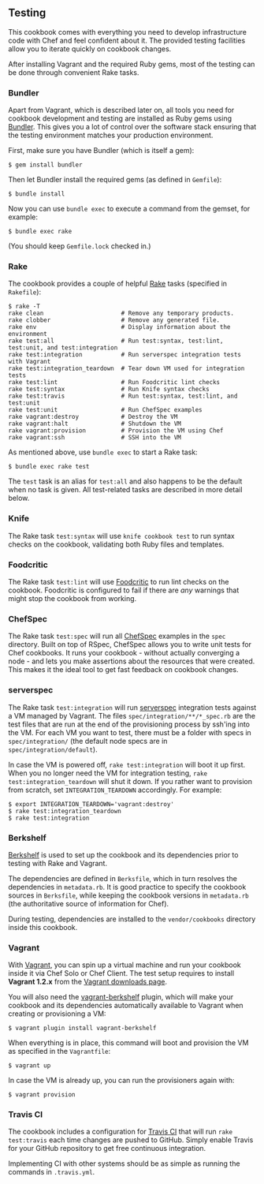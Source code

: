 Testing
-------

This cookbook comes with everything you need to develop infrastructure code with
Chef and feel confident about it. The provided testing facilities allow you to
iterate quickly on cookbook changes.

After installing Vagrant and the required Ruby gems, most of the testing can be
done through convenient Rake tasks.

### Bundler

Apart from Vagrant, which is described later on, all tools you need for cookbook
development and testing are installed as Ruby gems using [Bundler]. This gives
you a lot of control over the software stack ensuring that the testing
environment matches your production environment.

First, make sure you have Bundler (which is itself a gem):

    $ gem install bundler

Then let Bundler install the required gems (as defined in `Gemfile`):

    $ bundle install

Now you can use `bundle exec` to execute a command from the gemset, for example:

    $ bundle exec rake

(You should keep `Gemfile.lock` checked in.)

### Rake

The cookbook provides a couple of helpful [Rake] tasks (specified in
`Rakefile`):

    $ rake -T
    rake clean                      # Remove any temporary products.
    rake clobber                    # Remove any generated file.
    rake env                        # Display information about the environment
    rake test:all                   # Run test:syntax, test:lint, test:unit, and test:integration
    rake test:integration           # Run serverspec integration tests with Vagrant
    rake test:integration_teardown  # Tear down VM used for integration tests
    rake test:lint                  # Run Foodcritic lint checks
    rake test:syntax                # Run Knife syntax checks
    rake test:travis                # Run test:syntax, test:lint, and test:unit
    rake test:unit                  # Run ChefSpec examples
    rake vagrant:destroy            # Destroy the VM
    rake vagrant:halt               # Shutdown the VM
    rake vagrant:provision          # Provision the VM using Chef
    rake vagrant:ssh                # SSH into the VM

As mentioned above, use `bundle exec` to start a Rake task:

    $ bundle exec rake test

The `test` task is an alias for `test:all` and also happens to be the default
when no task is given. All test-related tasks are described in more detail
below.

### Knife

The Rake task `test:syntax` will use `knife cookbook test` to run syntax checks
on the cookbook, validating both Ruby files and templates.

### Foodcritic

The Rake task `test:lint` will use [Foodcritic] to run lint checks on the
cookbook. Foodcritic is configured to fail if there are _any_ warnings that
might stop the cookbook from working.

### ChefSpec

The Rake task `test:spec` will run all [ChefSpec] examples in the `spec`
directory. Built on top of RSpec, ChefSpec allows you to write unit tests for
Chef cookbooks. It runs your cookbook - without actually converging a node - and
lets you make assertions about the resources that were created. This makes it
the ideal tool to get fast feedback on cookbook changes.

### serverspec

The Rake task `test:integration` will run [serverspec] integration tests
against a VM managed by Vagrant. The files `spec/integration/**/*_spec.rb` are
the test files that are run at the end of the provisioning process by ssh'ing
into the VM. For each VM you want to test, there must be a folder with specs in
`spec/integration/` (the default node specs are in `spec/integration/default`).

In case the VM is powered off, `rake test:integration` will boot it up first.
When you no longer need the VM for integration testing, `rake
test:integration_teardown` will shut it down. If you rather want to provision
from scratch, set `INTEGRATION_TEARDOWN` accordingly. For example:

    $ export INTEGRATION_TEARDOWN='vagrant:destroy'
    $ rake test:integration_teardown
    $ rake test:integration

### Berkshelf

[Berkshelf] is used to set up the cookbook and its dependencies prior to testing
with Rake and Vagrant.

The dependencies are defined in `Berksfile`, which in turn resolves the
dependencies in `metadata.rb`. It is good practice to specify the cookbook
sources in `Berksfile`, while keeping the cookbook versions in `metadata.rb`
(the authoritative source of information for Chef).

During testing, dependencies are installed to the `vendor/cookbooks` directory
inside this cookbook.

### Vagrant

With [Vagrant], you can spin up a virtual machine and run your cookbook inside
it via Chef Solo or Chef Client. The test setup requires to install **Vagrant
1.2.x** from the [Vagrant downloads page].

You will also need the [vagrant-berkshelf] plugin, which will make your cookbook
and its dependencies automatically available to Vagrant when creating or
provisioning a VM:

    $ vagrant plugin install vagrant-berkshelf

When everything is in place, this command will boot and provision the VM as
specified in the `Vagrantfile`:

    $ vagrant up

In case the VM is already up, you can run the provisioners again with:

    $ vagrant provision

### Travis CI

The cookbook includes a configuration for [Travis CI] that will run `rake
test:travis` each time changes are pushed to GitHub. Simply enable Travis for
your GitHub repository to get free continuous integration.

Implementing CI with other systems should be as simple as running the commands
in `.travis.yml`.


[Berkshelf]: http://berkshelf.com
[Bundler]: http://gembundler.com
[ChefSpec]: https://github.com/acrmp/chefspec
[Foodcritic]: http://acrmp.github.com/foodcritic/
[Rake]: http://rake.rubyforge.org
[Travis CI]: https://travis-ci.org
[Vagrant downloads page]: http://downloads.vagrantup.com/
[Vagrant]: http://vagrantup.com
[serverspec]: http://serverspec.org/
[vagrant-berkshelf]: https://github.com/RiotGames/vagrant-berkshelf
